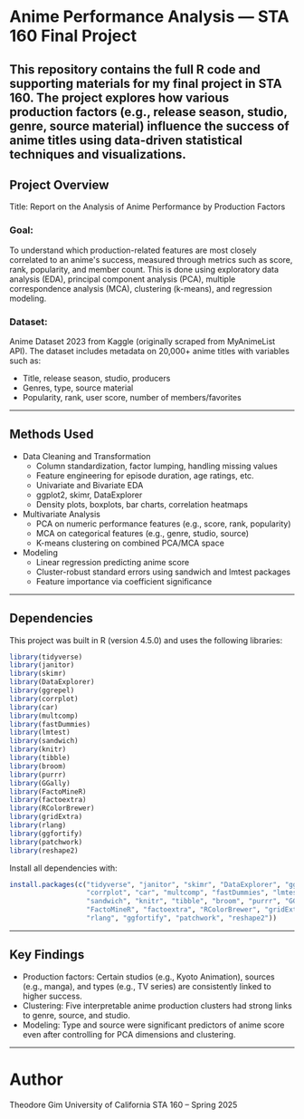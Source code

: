 # Anime Performance Analysis — STA 160 Final Project
This repository contains the full R code and supporting materials for my final project in STA 160. The project explores how various production factors (e.g., release season, studio, genre, source material) influence the success of anime titles using data-driven statistical techniques and visualizations.
---
## Project Overview
Title: Report on the Analysis of Anime Performance by Production Factors

### Goal:
To understand which production-related features are most closely correlated to an anime's success, measured through metrics such as score, rank, popularity, and member count. This is done using exploratory data analysis (EDA), principal component analysis (PCA), multiple correspondence analysis (MCA), clustering (k-means), and regression modeling.

### Dataset:
Anime Dataset 2023 from Kaggle (originally scraped from MyAnimeList API). The dataset includes metadata on 20,000+ anime titles with variables such as:
- Title, release season, studio, producers
- Genres, type, source material
- Popularity, rank, user score, number of members/favorites
---
## Methods Used
- Data Cleaning and Transformation
  - Column standardization, factor lumping, handling missing values
  - Feature engineering for episode duration, age ratings, etc.
  - Univariate and Bivariate EDA
  - ggplot2, skimr, DataExplorer
  - Density plots, boxplots, bar charts, correlation heatmaps
- Multivariate Analysis
  - PCA on numeric performance features (e.g., score, rank, popularity)
  - MCA on categorical features (e.g., genre, studio, source)
  - K-means clustering on combined PCA/MCA space
- Modeling
  - Linear regression predicting anime score
  - Cluster-robust standard errors using sandwich and lmtest packages
  - Feature importance via coefficient significance
---
## Dependencies
This project was built in R (version 4.5.0) and uses the following libraries:
```r
library(tidyverse)
library(janitor)
library(skimr)
library(DataExplorer)
library(ggrepel)
library(corrplot)
library(car)
library(multcomp)
library(fastDummies)
library(lmtest)
library(sandwich)
library(knitr)
library(tibble)
library(broom)
library(purrr)
library(GGally)
library(FactoMineR)
library(factoextra)
library(RColorBrewer)
library(gridExtra)
library(rlang)
library(ggfortify)
library(patchwork)
library(reshape2)
```
Install all dependencies with:
```r
install.packages(c("tidyverse", "janitor", "skimr", "DataExplorer", "ggrepel", 
                   "corrplot", "car", "multcomp", "fastDummies", "lmtest", 
                   "sandwich", "knitr", "tibble", "broom", "purrr", "GGally", 
                   "FactoMineR", "factoextra", "RColorBrewer", "gridExtra", 
                   "rlang", "ggfortify", "patchwork", "reshape2"))
```
---
## Key Findings
- Production factors: Certain studios (e.g., Kyoto Animation), sources (e.g., manga), and types (e.g., TV series) are consistently linked to higher success.
- Clustering: Five interpretable anime production clusters had strong links to genre, source, and studio.
- Modeling: Type and source were significant predictors of anime score even after controlling for PCA dimensions and clustering.
---
# Author
Theodore Gim
University of California
STA 160 – Spring 2025

